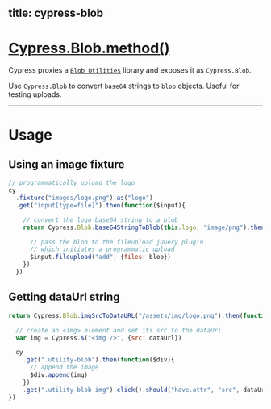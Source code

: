 title: cypress-blob
---

# [Cypress.Blob.method()](#setion-usage)

Cypress proxies a [`Blob Utilities`](https://github.com/nolanlawson/blob-util) library and exposes it as `Cypress.Blob`.

Use `Cypress.Blob` to convert `base64` strings to `blob` objects. Useful for testing uploads.

***

# Usage

## Using an image fixture

```javascript
// programmatically upload the logo
cy
  .fixture("images/logo.png").as("logo")
  .get("input[type=file]").then(function($input){

    // convert the logo base64 string to a blob
    return Cypress.Blob.base64StringToBlob(this.logo, "image/png").then(function(blob){

      // pass the blob to the fileupload jQuery plugin
      // which initiates a programmatic upload
      $input.fileupload("add", {files: blob})
    })
  })
```

## Getting dataUrl string

```javascript
return Cypress.Blob.imgSrcToDataURL("/assets/img/logo.png").then(function(dataUrl){

  // create an <img> element and set its src to the dataUrl
  var img = Cypress.$("<img />", {src: dataUrl})

  cy
    .get(".utility-blob").then(function($div){
      // append the image
      $div.append(img)
    })
    .get(".utility-blob img").click().should("have.attr", "src", dataUrl)
})
```
